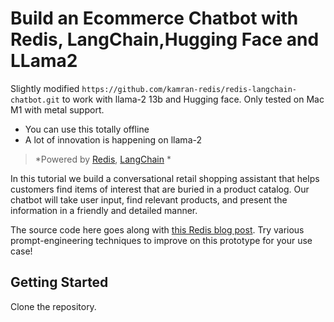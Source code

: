 # Build an Ecommerce Chatbot with Redis, LangChain,Hugging Face and LLama2

Slightly modified `https://github.com/kamran-redis/redis-langchain-chatbot.git` to work with llama-2 13b and Hugging face. Only tested on Mac M1 with metal support. 
* You can use this totally offline
* A lot of innovation is happening on llama-2

  
>*Powered by [Redis](https://redis.io), [LangChain](https://python.langchain.com/en/latest/) *

In this tutorial we build a conversational retail shopping assistant that helps customers find items of interest that are buried in a product catalog. Our chatbot will take user input, find relevant products, and present the information in a friendly and detailed manner.

The source code here goes along with [this Redis blog post](https://redis.com/blog/build-ecommerce-chatbot-with-redis/). Try various prompt-engineering techniques to improve on this prototype for your use case!

## Getting Started

Clone the repository. 


